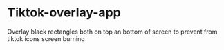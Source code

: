 # Tiktok-overlay-app
Overlay black rectangles both on top an bottom of screen to prevent from tiktok icons screen burning
